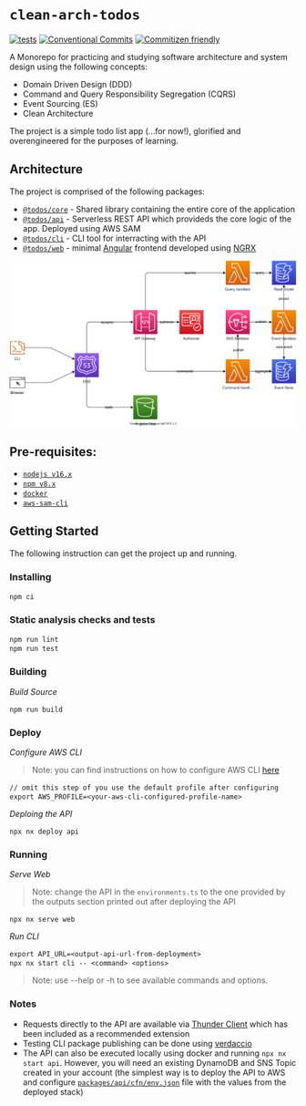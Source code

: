 # `clean-arch-todos`

[![tests](https://github.com/alexx666/clean-arch-todos/actions/workflows/tests.yml/badge.svg)](https://github.com/alexx666/clean-arch-todos/actions/workflows/tests.yml)
[![Conventional Commits](https://img.shields.io/badge/Conventional%20Commits-1.0.0-%23FE5196?logo=conventionalcommits&logoColor=white)](https://conventionalcommits.org)
[![Commitizen friendly](https://img.shields.io/badge/commitizen-friendly-brightgreen.svg)](http://commitizen.github.io/cz-cli/)

A Monorepo for practicing and studying software architecture and system design using the following concepts:

- Domain Driven Design (DDD)
- Command and Query Responsibility Segregation (CQRS)
- Event Sourcing (ES)
- Clean Architecture

The project is a simple todo list app (...for now!), glorified and overengineered for the purposes of learning.

## Architecture

The project is comprised of the following packages:

- [`@todos/core`](../packages/core/README.md) - Shared library containing the entire core of the application
- [`@todos/api`](../packages/api/README.md) - Serverless REST API which provideds the core logic of the app. Deployed using AWS SAM
- [`@todos/cli`](../packages/cli/README.md) - CLI tool for interracting with the API
- [`@todos/web`](../packages/web/) - minimal [Angular](https://angular.io/) frontend developed using [NGRX](https://ngrx.io/)

![architecture](./images/architecture.drawio.svg)

## Pre-requisites:

- [`nodejs v16.x`](https://nodejs.org/es/download/)
- [`npm v8.x`](https://docs.npmjs.com/downloading-and-installing-node-js-and-npm)
- [`docker`](https://docs.docker.com/engine/install/)
- [`aws-sam-cli`](https://docs.aws.amazon.com/serverless-application-model/latest/developerguide/install-sam-cli.html#install-sam-cli-instructions)

## Getting Started

The following instruction can get the project up and running.

### Installing

```
npm ci
```

### Static analysis checks and tests

```
npm run lint
npm run test
```

### Building

_Build Source_

```
npm run build
```

### Deploy

_Configure AWS CLI_

> Note: you can find instructions on how to configure AWS CLI [here](https://docs.aws.amazon.com/cli/latest/userguide/getting-started-quickstart.html)

```
// omit this step of you use the default profile after configuring
export AWS_PROFILE=<your-aws-cli-configured-profile-name>
```

_Deploing the API_

```
npx nx deploy api
```

### Running

_Serve Web_

> Note: change the API in the `environments.ts` to the one provided by the outputs section printed out after deploying the API

```
npx nx serve web
```

_Run CLI_

```
export API_URL=<output-api-url-from-deployment>
npx nx start cli -- <command> <options>
```

> Note: use --help or -h to see available commands and options.

### Notes

- Requests directly to the API are available via [Thunder Client](https://www.thunderclient.com/) which has been included as a recommended extension
- Testing CLI package publishing can be done using [verdaccio](https://verdaccio.org/)
- The API can also be executed locally using docker and running `npx nx start api`. However, you will need an existing DynamoDB and SNS Topic created in your account (the simplest way is to deploy the API to AWS and configure [`packages/api/cfn/env.json`](../packages/api/cfn/env.json) file with the values from the deployed stack)

